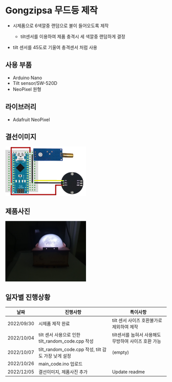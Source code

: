 # Gongzipsa 무드등 제작

- 시제품으로 6색깔중 랜덤으로 불이 들어오도록 제작
	- tilt센서를 이용하여 제품 충격시 세 색깔중 랜덤하게 결정

- tilt 센서를 45도로 기울여 충격센서 처럼 사용

## 사용 부품
- Arduino Nano
- Tilt sensor/SW-520D
- NeoPixel 원형

## 라이브러리
- Adafruit NeoPixel

## 결선이미지
<img src="./img/schematic.png" width="50%" height="50%">

## 제품사진
<img src="./img/1st_test/KakaoTalk_20220930_200137665_01.jpg" width="50%" height="50%">

## 일자별 진행상황
|날짜|진행사항|특이사항|
|--|--|--|
|2022/09/30|시제품 제작 완료|tilt 센서 사이즈 호환불가로 제외하여 제작|
|2022/10/04|tilt 센서 사용으로 인한 tilt_random_code.cpp 작성|tilt센서를 눕혀서 사용해도 무방하여 사이즈 호환 가능|
|2022/10/07|tilt_random_code.cpp 작성, tilt 감도 가장 낮게 설정|(empty)|
|2022/10/26|main_code.ino 업로드||
|2022/12/05|결선이미지, 제품사진 추가|Update readme|
